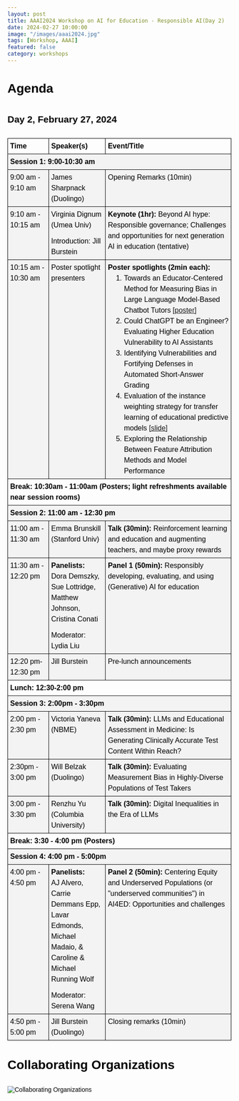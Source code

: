 ```yaml
---
layout: post
title: AAAI2024 Workshop on AI for Education - Responsible AI(Day 2)
date: 2024-02-27 10:00:00
image: "/images/aaai2024.jpg"
tags: [Workshop, AAAI]
featured: false
category: workshops
---
```


# Agenda

## Day 2, February 27, 2024

<style type="text/css">
.lst-kix_yb42kcrjtloa-5>li {
  counter-increment: lst-ctn-kix_yb42kcrjtloa-5;
}

.lst-kix_wiv3dj1nqcvi-7>li {
  counter-increment: lst-ctn-kix_wiv3dj1nqcvi-7;
}

.lst-kix_fq9jbioqp3dv-0>li {
  counter-increment: lst-ctn-kix_fq9jbioqp3dv-0;
}

ol.lst-kix_yb42kcrjtloa-8.start {
  counter-reset: lst-ctn-kix_yb42kcrjtloa-8 0;
}

ol.lst-kix_wiv3dj1nqcvi-7.start {
  counter-reset: lst-ctn-kix_wiv3dj1nqcvi-7 0;
}

.lst-kix_hblxj6p80ilr-8>li:before {
  content: "" counter(lst-ctn-kix_hblxj6p80ilr-8,lower-roman) ". ";
}

.lst-kix_fq9jbioqp3dv-1>li {
  counter-increment: lst-ctn-kix_fq9jbioqp3dv-1;
}

ol.lst-kix_fq9jbioqp3dv-8.start {
  counter-reset: lst-ctn-kix_fq9jbioqp3dv-8 0;
}

.lst-kix_yb42kcrjtloa-6>li {
  counter-increment: lst-ctn-kix_yb42kcrjtloa-6;
}

.lst-kix_hblxj6p80ilr-6>li {
  counter-increment: lst-ctn-kix_hblxj6p80ilr-6;
}

ol.lst-kix_wiv3dj1nqcvi-4.start {
  counter-reset: lst-ctn-kix_wiv3dj1nqcvi-4 0;
}

ol.lst-kix_wiv3dj1nqcvi-1 {
  list-style-type: none;
}

ol.lst-kix_wiv3dj1nqcvi-0 {
  list-style-type: none;
}

ol.lst-kix_wiv3dj1nqcvi-3 {
  list-style-type: none;
}

ol.lst-kix_wiv3dj1nqcvi-2 {
  list-style-type: none;
}

ol.lst-kix_wiv3dj1nqcvi-5 {
  list-style-type: none;
}

ol.lst-kix_wiv3dj1nqcvi-4 {
  list-style-type: none;
}

ol.lst-kix_yb42kcrjtloa-0.start {
  counter-reset: lst-ctn-kix_yb42kcrjtloa-0 0;
}

ol.lst-kix_wiv3dj1nqcvi-7 {
  list-style-type: none;
}

ol.lst-kix_wiv3dj1nqcvi-1.start {
  counter-reset: lst-ctn-kix_wiv3dj1nqcvi-1 0;
}

ol.lst-kix_wiv3dj1nqcvi-6 {
  list-style-type: none;
}

ol.lst-kix_hblxj6p80ilr-2.start {
  counter-reset: lst-ctn-kix_hblxj6p80ilr-2 0;
}

.lst-kix_wiv3dj1nqcvi-8>li {
  counter-increment: lst-ctn-kix_wiv3dj1nqcvi-8;
}

.lst-kix_wiv3dj1nqcvi-5>li {
  counter-increment: lst-ctn-kix_wiv3dj1nqcvi-5;
}

ol.lst-kix_wiv3dj1nqcvi-8 {
  list-style-type: none;
}

ol.lst-kix_hblxj6p80ilr-5.start {
  counter-reset: lst-ctn-kix_hblxj6p80ilr-5 0;
}

.lst-kix_hblxj6p80ilr-4>li {
  counter-increment: lst-ctn-kix_hblxj6p80ilr-4;
}

.lst-kix_hblxj6p80ilr-7>li {
  counter-increment: lst-ctn-kix_hblxj6p80ilr-7;
}

ol.lst-kix_fq9jbioqp3dv-0.start {
  counter-reset: lst-ctn-kix_fq9jbioqp3dv-0 0;
}

.lst-kix_yb42kcrjtloa-7>li {
  counter-increment: lst-ctn-kix_yb42kcrjtloa-7;
}

.lst-kix_yb42kcrjtloa-4>li {
  counter-increment: lst-ctn-kix_yb42kcrjtloa-4;
}

ol.lst-kix_yb42kcrjtloa-8 {
  list-style-type: none;
}

ol.lst-kix_yb42kcrjtloa-7 {
  list-style-type: none;
}

ol.lst-kix_yb42kcrjtloa-6 {
  list-style-type: none;
}

.lst-kix_fq9jbioqp3dv-2>li {
  counter-increment: lst-ctn-kix_fq9jbioqp3dv-2;
}

.lst-kix_wiv3dj1nqcvi-4>li {
  counter-increment: lst-ctn-kix_wiv3dj1nqcvi-4;
}

ol.lst-kix_fq9jbioqp3dv-6.start {
  counter-reset: lst-ctn-kix_fq9jbioqp3dv-6 0;
}

ol.lst-kix_yb42kcrjtloa-5 {
  list-style-type: none;
}

ol.lst-kix_yb42kcrjtloa-4 {
  list-style-type: none;
}

ol.lst-kix_yb42kcrjtloa-3 {
  list-style-type: none;
}

ol.lst-kix_yb42kcrjtloa-2 {
  list-style-type: none;
}

ol.lst-kix_yb42kcrjtloa-1 {
  list-style-type: none;
}

ol.lst-kix_yb42kcrjtloa-0 {
  list-style-type: none;
}

ol.lst-kix_hblxj6p80ilr-1.start {
  counter-reset: lst-ctn-kix_hblxj6p80ilr-1 0;
}

ol.lst-kix_yb42kcrjtloa-3.start {
  counter-reset: lst-ctn-kix_yb42kcrjtloa-3 0;
}

ol.lst-kix_fq9jbioqp3dv-0 {
  list-style-type: none;
}

ol.lst-kix_fq9jbioqp3dv-1 {
  list-style-type: none;
}

ol.lst-kix_fq9jbioqp3dv-2 {
  list-style-type: none;
}

ol.lst-kix_fq9jbioqp3dv-3 {
  list-style-type: none;
}

ol.lst-kix_fq9jbioqp3dv-4 {
  list-style-type: none;
}

.lst-kix_fq9jbioqp3dv-4>li {
  counter-increment: lst-ctn-kix_fq9jbioqp3dv-4;
}

ol.lst-kix_fq9jbioqp3dv-5 {
  list-style-type: none;
}

ol.lst-kix_fq9jbioqp3dv-6 {
  list-style-type: none;
}

.lst-kix_yb42kcrjtloa-3>li {
  counter-increment: lst-ctn-kix_yb42kcrjtloa-3;
}

ol.lst-kix_fq9jbioqp3dv-7 {
  list-style-type: none;
}

ol.lst-kix_fq9jbioqp3dv-8 {
  list-style-type: none;
}

ol.lst-kix_hblxj6p80ilr-8.start {
  counter-reset: lst-ctn-kix_hblxj6p80ilr-8 0;
}

ol.lst-kix_hblxj6p80ilr-7.start {
  counter-reset: lst-ctn-kix_hblxj6p80ilr-7 0;
}

ol.lst-kix_fq9jbioqp3dv-5.start {
  counter-reset: lst-ctn-kix_fq9jbioqp3dv-5 0;
}

ol.lst-kix_hblxj6p80ilr-0.start {
  counter-reset: lst-ctn-kix_hblxj6p80ilr-0 0;
}

ol.lst-kix_yb42kcrjtloa-2.start {
  counter-reset: lst-ctn-kix_yb42kcrjtloa-2 0;
}

ol.lst-kix_wiv3dj1nqcvi-6.start {
  counter-reset: lst-ctn-kix_wiv3dj1nqcvi-6 0;
}

.lst-kix_hblxj6p80ilr-8>li {
  counter-increment: lst-ctn-kix_hblxj6p80ilr-8;
}

.lst-kix_hblxj6p80ilr-2>li {
  counter-increment: lst-ctn-kix_hblxj6p80ilr-2;
}

.lst-kix_hblxj6p80ilr-5>li {
  counter-increment: lst-ctn-kix_hblxj6p80ilr-5;
}

ol.lst-kix_wiv3dj1nqcvi-0.start {
  counter-reset: lst-ctn-kix_wiv3dj1nqcvi-0 6;
}

.lst-kix_cp5l865kimsy-3>li:before {
  content: "\0025cf   ";
}

.lst-kix_cp5l865kimsy-4>li:before {
  content: "\0025cb   ";
}

.lst-kix_wiv3dj1nqcvi-1>li {
  counter-increment: lst-ctn-kix_wiv3dj1nqcvi-1;
}

.lst-kix_yb42kcrjtloa-6>li:before {
  content: "" counter(lst-ctn-kix_yb42kcrjtloa-6,decimal) ". ";
}

.lst-kix_yb42kcrjtloa-7>li:before {
  content: "" counter(lst-ctn-kix_yb42kcrjtloa-7,lower-latin) ". ";
}

.lst-kix_hblxj6p80ilr-0>li {
  counter-increment: lst-ctn-kix_hblxj6p80ilr-0;
}

ol.lst-kix_hblxj6p80ilr-6.start {
  counter-reset: lst-ctn-kix_hblxj6p80ilr-6 0;
}

.lst-kix_cp5l865kimsy-2>li:before {
  content: "\0025a0   ";
}

.lst-kix_cp5l865kimsy-6>li:before {
  content: "\0025cf   ";
}

.lst-kix_yb42kcrjtloa-4>li:before {
  content: "" counter(lst-ctn-kix_yb42kcrjtloa-4,lower-latin) ". ";
}

.lst-kix_yb42kcrjtloa-5>li:before {
  content: "" counter(lst-ctn-kix_yb42kcrjtloa-5,lower-roman) ". ";
}

.lst-kix_yb42kcrjtloa-8>li:before {
  content: "" counter(lst-ctn-kix_yb42kcrjtloa-8,lower-roman) ". ";
}

ol.lst-kix_fq9jbioqp3dv-1.start {
  counter-reset: lst-ctn-kix_fq9jbioqp3dv-1 0;
}

ol.lst-kix_fq9jbioqp3dv-4.start {
  counter-reset: lst-ctn-kix_fq9jbioqp3dv-4 0;
}

.lst-kix_fq9jbioqp3dv-6>li {
  counter-increment: lst-ctn-kix_fq9jbioqp3dv-6;
}

.lst-kix_cp5l865kimsy-5>li:before {
  content: "\0025a0   ";
}

ol.lst-kix_hblxj6p80ilr-0 {
  list-style-type: none;
}

ol.lst-kix_hblxj6p80ilr-1 {
  list-style-type: none;
}

.lst-kix_fq9jbioqp3dv-7>li {
  counter-increment: lst-ctn-kix_fq9jbioqp3dv-7;
}

ol.lst-kix_hblxj6p80ilr-4 {
  list-style-type: none;
}

ol.lst-kix_hblxj6p80ilr-5 {
  list-style-type: none;
}

.lst-kix_yb42kcrjtloa-0>li:before {
  content: "" counter(lst-ctn-kix_yb42kcrjtloa-0,decimal) ". ";
}

.lst-kix_yb42kcrjtloa-1>li:before {
  content: "" counter(lst-ctn-kix_yb42kcrjtloa-1,lower-latin) ". ";
}

ol.lst-kix_hblxj6p80ilr-2 {
  list-style-type: none;
}

.lst-kix_yb42kcrjtloa-0>li {
  counter-increment: lst-ctn-kix_yb42kcrjtloa-0;
}

ol.lst-kix_yb42kcrjtloa-4.start {
  counter-reset: lst-ctn-kix_yb42kcrjtloa-4 0;
}

ol.lst-kix_hblxj6p80ilr-3 {
  list-style-type: none;
}

.lst-kix_wiv3dj1nqcvi-0>li:before {
  content: "" counter(lst-ctn-kix_wiv3dj1nqcvi-0,decimal) ". ";
}

ol.lst-kix_hblxj6p80ilr-8 {
  list-style-type: none;
}

.lst-kix_cp5l865kimsy-0>li:before {
  content: "\0025cf   ";
}

.lst-kix_yb42kcrjtloa-2>li:before {
  content: "" counter(lst-ctn-kix_yb42kcrjtloa-2,lower-roman) ". ";
}

.lst-kix_yb42kcrjtloa-3>li:before {
  content: "" counter(lst-ctn-kix_yb42kcrjtloa-3,decimal) ". ";
}

ol.lst-kix_hblxj6p80ilr-6 {
  list-style-type: none;
}

ol.lst-kix_hblxj6p80ilr-7 {
  list-style-type: none;
}

.lst-kix_cp5l865kimsy-1>li:before {
  content: "\0025cb   ";
}

ol.lst-kix_yb42kcrjtloa-1.start {
  counter-reset: lst-ctn-kix_yb42kcrjtloa-1 0;
}

ol.lst-kix_hblxj6p80ilr-3.start {
  counter-reset: lst-ctn-kix_hblxj6p80ilr-3 0;
}

ol.lst-kix_wiv3dj1nqcvi-8.start {
  counter-reset: lst-ctn-kix_wiv3dj1nqcvi-8 0;
}

ol.lst-kix_yb42kcrjtloa-7.start {
  counter-reset: lst-ctn-kix_yb42kcrjtloa-7 0;
}

.lst-kix_hblxj6p80ilr-1>li {
  counter-increment: lst-ctn-kix_hblxj6p80ilr-1;
}

li.li-bullet-1:before {
  margin-left: -13.5px;
  white-space: nowrap;
  display: inline-block;
  min-width: 13.5px;
}

.lst-kix_fq9jbioqp3dv-8>li {
  counter-increment: lst-ctn-kix_fq9jbioqp3dv-8;
}

ol.lst-kix_wiv3dj1nqcvi-5.start {
  counter-reset: lst-ctn-kix_wiv3dj1nqcvi-5 0;
}

.lst-kix_yb42kcrjtloa-1>li {
  counter-increment: lst-ctn-kix_yb42kcrjtloa-1;
}

.lst-kix_wiv3dj1nqcvi-2>li {
  counter-increment: lst-ctn-kix_wiv3dj1nqcvi-2;
}

.lst-kix_cp5l865kimsy-7>li:before {
  content: "\0025cb   ";
}

.lst-kix_cp5l865kimsy-8>li:before {
  content: "\0025a0   ";
}

.lst-kix_fq9jbioqp3dv-5>li {
  counter-increment: lst-ctn-kix_fq9jbioqp3dv-5;
}

ol.lst-kix_fq9jbioqp3dv-7.start {
  counter-reset: lst-ctn-kix_fq9jbioqp3dv-7 0;
}

ol.lst-kix_yb42kcrjtloa-6.start {
  counter-reset: lst-ctn-kix_yb42kcrjtloa-6 0;
}

.lst-kix_yb42kcrjtloa-8>li {
  counter-increment: lst-ctn-kix_yb42kcrjtloa-8;
}

.lst-kix_fq9jbioqp3dv-3>li {
  counter-increment: lst-ctn-kix_fq9jbioqp3dv-3;
}

ol.lst-kix_wiv3dj1nqcvi-2.start {
  counter-reset: lst-ctn-kix_wiv3dj1nqcvi-2 0;
}

.lst-kix_yb42kcrjtloa-2>li {
  counter-increment: lst-ctn-kix_yb42kcrjtloa-2;
}

ul.lst-kix_cp5l865kimsy-5 {
  list-style-type: none;
}

ul.lst-kix_cp5l865kimsy-6 {
  list-style-type: none;
}

ol.lst-kix_fq9jbioqp3dv-3.start {
  counter-reset: lst-ctn-kix_fq9jbioqp3dv-3 0;
}

ul.lst-kix_cp5l865kimsy-3 {
  list-style-type: none;
}

ul.lst-kix_cp5l865kimsy-4 {
  list-style-type: none;
}

ul.lst-kix_cp5l865kimsy-1 {
  list-style-type: none;
}

ul.lst-kix_cp5l865kimsy-2 {
  list-style-type: none;
}

ul.lst-kix_cp5l865kimsy-0 {
  list-style-type: none;
}

ul.lst-kix_cp5l865kimsy-7 {
  list-style-type: none;
}

ul.lst-kix_cp5l865kimsy-8 {
  list-style-type: none;
}

.lst-kix_hblxj6p80ilr-3>li {
  counter-increment: lst-ctn-kix_hblxj6p80ilr-3;
}

.lst-kix_fq9jbioqp3dv-5>li:before {
  content: "" counter(lst-ctn-kix_fq9jbioqp3dv-5,lower-roman) ". ";
}

.lst-kix_wiv3dj1nqcvi-4>li:before {
  content: "" counter(lst-ctn-kix_wiv3dj1nqcvi-4,lower-latin) ". ";
}

.lst-kix_hblxj6p80ilr-0>li:before {
  content: "" counter(lst-ctn-kix_hblxj6p80ilr-0,decimal) ". ";
}

.lst-kix_hblxj6p80ilr-1>li:before {
  content: "" counter(lst-ctn-kix_hblxj6p80ilr-1,lower-latin) ". ";
}

.lst-kix_fq9jbioqp3dv-4>li:before {
  content: "" counter(lst-ctn-kix_fq9jbioqp3dv-4,lower-latin) ". ";
}

.lst-kix_fq9jbioqp3dv-6>li:before {
  content: "" counter(lst-ctn-kix_fq9jbioqp3dv-6,decimal) ". ";
}

.lst-kix_wiv3dj1nqcvi-3>li:before {
  content: "" counter(lst-ctn-kix_wiv3dj1nqcvi-3,decimal) ". ";
}

.lst-kix_wiv3dj1nqcvi-5>li:before {
  content: "" counter(lst-ctn-kix_wiv3dj1nqcvi-5,lower-roman) ". ";
}

.lst-kix_fq9jbioqp3dv-3>li:before {
  content: "" counter(lst-ctn-kix_fq9jbioqp3dv-3,decimal) ". ";
}

.lst-kix_fq9jbioqp3dv-7>li:before {
  content: "" counter(lst-ctn-kix_fq9jbioqp3dv-7,lower-latin) ". ";
}

.lst-kix_hblxj6p80ilr-2>li:before {
  content: "" counter(lst-ctn-kix_hblxj6p80ilr-2,lower-roman) ". ";
}

.lst-kix_fq9jbioqp3dv-1>li:before {
  content: "" counter(lst-ctn-kix_fq9jbioqp3dv-1,lower-latin) ". ";
}

.lst-kix_wiv3dj1nqcvi-0>li {
  counter-increment: lst-ctn-kix_wiv3dj1nqcvi-0;
}

ol.lst-kix_wiv3dj1nqcvi-3.start {
  counter-reset: lst-ctn-kix_wiv3dj1nqcvi-3 0;
}

.lst-kix_fq9jbioqp3dv-0>li:before {
  content: "" counter(lst-ctn-kix_fq9jbioqp3dv-0,decimal) ". ";
}

.lst-kix_fq9jbioqp3dv-2>li:before {
  content: "" counter(lst-ctn-kix_fq9jbioqp3dv-2,lower-roman) ". ";
}

.lst-kix_fq9jbioqp3dv-8>li:before {
  content: "" counter(lst-ctn-kix_fq9jbioqp3dv-8,lower-roman) ". ";
}

.lst-kix_wiv3dj1nqcvi-1>li:before {
  content: "" counter(lst-ctn-kix_wiv3dj1nqcvi-1,lower-latin) ". ";
}

.lst-kix_wiv3dj1nqcvi-2>li:before {
  content: "" counter(lst-ctn-kix_wiv3dj1nqcvi-2,lower-roman) ". ";
}

.lst-kix_hblxj6p80ilr-7>li:before {
  content: "" counter(lst-ctn-kix_hblxj6p80ilr-7,lower-latin) ". ";
}

li.li-bullet-0:before {
  margin-left: -18px;
  white-space: nowrap;
  display: inline-block;
  min-width: 18px;
}

.lst-kix_wiv3dj1nqcvi-6>li {
  counter-increment: lst-ctn-kix_wiv3dj1nqcvi-6;
}

.lst-kix_wiv3dj1nqcvi-3>li {
  counter-increment: lst-ctn-kix_wiv3dj1nqcvi-3;
}

.lst-kix_hblxj6p80ilr-6>li:before {
  content: "" counter(lst-ctn-kix_hblxj6p80ilr-6,decimal) ". ";
}

ol.lst-kix_hblxj6p80ilr-4.start {
  counter-reset: lst-ctn-kix_hblxj6p80ilr-4 0;
}

.lst-kix_wiv3dj1nqcvi-8>li:before {
  content: "" counter(lst-ctn-kix_wiv3dj1nqcvi-8,lower-roman) ". ";
}

.lst-kix_hblxj6p80ilr-4>li:before {
  content: "" counter(lst-ctn-kix_hblxj6p80ilr-4,lower-latin) ". ";
}

.lst-kix_hblxj6p80ilr-5>li:before {
  content: "" counter(lst-ctn-kix_hblxj6p80ilr-5,lower-roman) ". ";
}

ol.lst-kix_yb42kcrjtloa-5.start {
  counter-reset: lst-ctn-kix_yb42kcrjtloa-5 0;
}

.lst-kix_wiv3dj1nqcvi-7>li:before {
  content: "" counter(lst-ctn-kix_wiv3dj1nqcvi-7,lower-latin) ". ";
}

ol.lst-kix_fq9jbioqp3dv-2.start {
  counter-reset: lst-ctn-kix_fq9jbioqp3dv-2 0;
}

.lst-kix_wiv3dj1nqcvi-6>li:before {
  content: "" counter(lst-ctn-kix_wiv3dj1nqcvi-6,decimal) ". ";
}

.lst-kix_hblxj6p80ilr-3>li:before {
  content: "" counter(lst-ctn-kix_hblxj6p80ilr-3,decimal) ". ";
}

ol {
  margin: 0;
  padding: 0;
}

table td,table th {
  padding: 0;
}

.c19 {
  border-right-style: solid;
  padding: 5px 5px 5px 5px;
  border-bottom-color: #000000;
  border-top-width: 1px;
  border-right-width: 1px;
  border-left-color: #000000;
  vertical-align: top;
  border-right-color: #000000;
  border-left-width: 1px;
  border-top-style: solid;
  background-color: #f3f3f3;
  border-left-style: solid;
  border-bottom-width: 1px;
  width: 81px;
  border-top-color: #000000;
  border-bottom-style: solid;
}

.c18 {
  border-right-style: solid;
  padding: 5px 5px 5px 5px;
  border-bottom-color: #000000;
  border-top-width: 1px;
  border-right-width: 1px;
  border-left-color: #000000;
  vertical-align: top;
  border-right-color: #000000;
  border-left-width: 1px;
  border-top-style: solid;
  background-color: #f3f3f3;
  border-left-style: solid;
  border-bottom-width: 1px;
  width: 519.8px;
  border-top-color: #000000;
  border-bottom-style: solid;
}

.c23 {
  border-right-style: solid;
  padding: 5px 5px 5px 5px;
  border-bottom-color: #000000;
  border-top-width: 1px;
  border-right-width: 1px;
  border-left-color: #000000;
  vertical-align: top;
  border-right-color: #000000;
  border-left-width: 1px;
  border-top-style: solid;
  background-color: #f3f3f3;
  border-left-style: solid;
  border-bottom-width: 1px;
  width: 116.2px;
  border-top-color: #000000;
  border-bottom-style: solid;
}

.c35 {
  border-right-style: solid;
  padding: 5px 5px 5px 5px;
  border-bottom-color: #000000;
  border-top-width: 1px;
  border-right-width: 1px;
  border-left-color: #000000;
  vertical-align: top;
  border-right-color: #000000;
  border-left-width: 1px;
  border-top-style: solid;
  background-color: #ffffff;
  border-left-style: solid;
  border-bottom-width: 1px;
  width: 519.8px;
  border-top-color: #000000;
  border-bottom-style: solid;
}

.c20 {
  border-right-style: solid;
  padding: 5px 5px 5px 5px;
  border-bottom-color: #000000;
  border-top-width: 1px;
  border-right-width: 1px;
  border-left-color: #000000;
  vertical-align: top;
  border-right-color: #000000;
  border-left-width: 1px;
  border-top-style: solid;
  background-color: #f3f3f3;
  border-left-style: solid;
  border-bottom-width: 1px;
  width: 468px;
  border-top-color: #000000;
  border-bottom-style: solid;
}

.c30 {
  border-right-style: solid;
  padding: 5px 5px 5px 5px;
  border-bottom-color: #000000;
  border-top-width: 1px;
  border-right-width: 1px;
  border-left-color: #000000;
  vertical-align: top;
  border-right-color: #000000;
  border-left-width: 1px;
  border-top-style: solid;
  border-left-style: solid;
  border-bottom-width: 1px;
  width: 270.8px;
  border-top-color: #000000;
  border-bottom-style: solid;
}

.c1 {
  border-right-style: solid;
  padding: 5px 5px 5px 5px;
  border-bottom-color: #000000;
  border-top-width: 1px;
  border-right-width: 1px;
  border-left-color: #000000;
  vertical-align: top;
  border-right-color: #000000;
  border-left-width: 1px;
  border-top-style: solid;
  border-left-style: solid;
  border-bottom-width: 1px;
  width: 80.2px;
  border-top-color: #000000;
  border-bottom-style: solid;
}

.c6 {
  border-right-style: solid;
  padding: 5px 5px 5px 5px;
  border-bottom-color: #000000;
  border-top-width: 1px;
  border-right-width: 1px;
  border-left-color: #000000;
  vertical-align: top;
  border-right-color: #000000;
  border-left-width: 1px;
  border-top-style: solid;
  border-left-style: solid;
  border-bottom-width: 1px;
  width: 139.5px;
  border-top-color: #000000;
  border-bottom-style: solid;
}

.c49 {
  border-right-style: solid;
  padding: 5px 5px 5px 5px;
  border-bottom-color: #000000;
  border-top-width: 1px;
  border-right-width: 1px;
  border-left-color: #000000;
  vertical-align: top;
  border-right-color: #000000;
  border-left-width: 1px;
  border-top-style: solid;
  border-left-style: solid;
  border-bottom-width: 1px;
  width: 468px;
  border-top-color: #000000;
  border-bottom-style: solid;
}

.c25 {
  border-right-style: solid;
  padding: 5px 5px 5px 5px;
  border-bottom-color: #000000;
  border-top-width: 1px;
  border-right-width: 1px;
  border-left-color: #000000;
  vertical-align: top;
  border-right-color: #000000;
  border-left-width: 1px;
  border-top-style: solid;
  border-left-style: solid;
  border-bottom-width: 1px;
  width: 116.2px;
  border-top-color: #000000;
  border-bottom-style: solid;
}

.c43 {
  border-right-style: solid;
  padding: 5px 5px 5px 5px;
  border-bottom-color: #000000;
  border-top-width: 1px;
  border-right-width: 1px;
  border-left-color: #000000;
  vertical-align: top;
  border-right-color: #000000;
  border-left-width: 1px;
  border-top-style: solid;
  border-left-style: solid;
  border-bottom-width: 1px;
  width: 81px;
  border-top-color: #000000;
  border-bottom-style: solid;
}

.c44 {
  border-right-style: solid;
  padding: 5px 5px 5px 5px;
  border-bottom-color: #000000;
  border-top-width: 1px;
  border-right-width: 1px;
  border-left-color: #000000;
  vertical-align: top;
  border-right-color: #000000;
  border-left-width: 1px;
  border-top-style: solid;
  border-left-style: solid;
  border-bottom-width: 1px;
  width: 519.8px;
  border-top-color: #000000;
  border-bottom-style: solid;
}

.c22 {
  border-right-style: solid;
  padding: 5px 5px 5px 5px;
  border-bottom-color: #000000;
  border-top-width: 1px;
  border-right-width: 1px;
  border-left-color: #000000;
  vertical-align: top;
  border-right-color: #000000;
  border-left-width: 1px;
  border-top-style: solid;
  border-left-style: solid;
  border-bottom-width: 1px;
  width: 300px;
  border-top-color: #000000;
  border-bottom-style: solid;
}

.c57 {
  border-right-style: solid;
  padding-top: 12px;
  border-top-width: 0px;
  border-right-width: 0px;
  padding-bottom: 12px;
  border-top-style: solid;
  border-bottom-width: 0px;
  border-bottom-style: solid;
  text-align: left;
  padding-right: 12px;
}

.c2 {
  color: #000000;
  font-weight: 300;
  text-decoration: none;
  vertical-align: baseline;
  font-family: "Helvetica Neue";
  font-style: normal;
}

.c27 {
  color: #000000;
  font-weight: 400;
  text-decoration: none;
  vertical-align: baseline;
  font-family: "Arial";
  font-style: normal;
}

.c15 {
  color: #000000;
  font-weight: 400;
  text-decoration: none;
  vertical-align: baseline;
  font-family: "Arial";
  font-style: normal;
}

.c5 {
  color: #000000;
  font-weight: 400;
  text-decoration: none;
  vertical-align: baseline;
  font-family: "Arial";
  font-style: normal;
}

.c8 {
  color: #000000;
  font-weight: 700;
  text-decoration: none;
  vertical-align: baseline;
  font-family: "Helvetica Neue";
  font-style: normal;
}

.c36 {
  color: #000000;
  font-weight: 400;
  text-decoration: none;
  vertical-align: baseline;
  font-family: "Arial";
  font-style: normal;
}

.c24 {
  color: #000000;
  font-weight: 700;
  text-decoration: none;
  vertical-align: baseline;
  font-family: "Arial";
  font-style: normal;
}

.c11 {
  color: #000000;
  font-weight: 700;
  text-decoration: none;
  vertical-align: baseline;
  font-family: "Arial";
  font-style: normal;
}

.c7 {
  color: #000000;
  font-weight: 400;
  text-decoration: none;
  vertical-align: baseline;
  font-family: "Arial";
  font-style: normal;
}

.c10 {
  padding-top: 0px;
  padding-bottom: 0px;
  orphans: 2;
  widows: 2;
  text-align: left;
}

.c14 {
  padding-top: 0px;
  padding-bottom: 0px;
  text-align: left;
}

.c28 {
  color: #1155cc;
  text-decoration: none;
  vertical-align: baseline;
  font-style: italic;
}

.c52 {
  font-weight: 700;
  font-family: "Arial";
  font-style: normal;
}

.c0 {
  margin-left: 0.8px;
  border-spacing: 0;
  border-collapse: collapse;
  margin-right: auto;
}

.c64 {
  border-spacing: 0;
  border-collapse: collapse;
  margin-right: auto;
  line-height: 1.5;
}
table.c64 tr:hover {
  background-color: unset;
}

.c29 {
  padding-top: 0px;
  padding-bottom: 0px;
  line-height: 2.0;
  text-align: left;
}

.c4 {
  padding-top: 0px;
  padding-bottom: 0px;
  text-align: center;
}

.c32 {
  font-family: "Helvetica Neue";
  font-weight: 300;
}

.c13 {
  font-family: "Helvetica Neue";
  font-weight: 700;
}

.c48 {
  color: #000000;
  text-decoration: none;
  vertical-align: baseline;
}

.c42 {
  font-weight: 700;
}

.c56 {
  max-width: 540px;
  padding: 36px 36px 36px 36px;
}

.c50 {
  margin-left: 4.5px;
  text-indent: -0.8px;
}

.c17 {
  margin-left: 36px;
  padding-left: 0px;
}

.c53 {
  margin-left: 22.5px;
  padding-left: -4.5px;
}

.c26 {
  padding: 0;
  margin: 0;
}

.c12 {
  orphans: 2;
  widows: 2;
}

.c63 {
  width: 33%;
  height: 1px;
}

.c3 {
  height: 18.8px;
}

.c31 {
  height: 18.3px;
}

.c37 {
  height: 17.2px;
}

.c21 {
  height: 20px;
}

.c34 {
  height: 22px;
}

.c62 {
  height: 18px;
}

.c58 {
  height: 21.4px;
}

.c38 {
  background-color: #f3f3f3;
}

.c40 {
  font-style: italic;
}

.c54 {
  background-color: #ffffff;
}

.c51 {
  height: 47.1px;
}

.c47 {
  height: 43.5px;
}

.c60 {
}

.c55 {
  height: 17.4px;
}

.c39 {
  height: 0px;
}

.c61 {
  height: 33.8px;
}

.c33 {
  height: 21px;
}

.c59 {
  height: 17.6px;
}

.c41 {
  background-color: #d9d9d9;
}

.c46 {
  height: 16.8px;
}

.c9 {
  height: 12px;
}

.c16 {
  height: 15.9px;
}

.c45 {
  vertical-align: super;
}

.title {
  padding-top: 24px;
  color: #000000;
  font-weight: 700;
  font-size: 36px;
  padding-bottom: 6px;
  font-family: "Arial";
  page-break-after: avoid;
  orphans: 2;
  widows: 2;
  text-align: left;
}

.subtitle {
  padding-top: 18px;
  color: #666666;
  font-size: 24px;
  padding-bottom: 4px;
  font-family: "Georgia";
  page-break-after: avoid;
  font-style: italic;
  orphans: 2;
  widows: 2;
  text-align: left;
}

li {
  color: #000000;
  font-family: "Arial";
}

p {
  margin: 0;
  color: #000000;
  font-family: "Arial";
}

h1 {
  padding-top: 0px;
  color: #000000;
  padding-bottom: 12px;
  font-family: "Arial";
  page-break-after: avoid;
  orphans: 2;
  widows: 2;
  text-align: left;
}

h2 {
  padding-top: 0px;
  color: #000000;
  padding-bottom: 12px;
  font-family: "Arial";
  orphans: 2;
  widows: 2;
  text-align: left;
}

h3 {
  padding-top: 0px;
  color: #000000;
  padding-bottom: 12px;
  font-family: "Arial";
  orphans: 2;
  widows: 2;
  text-align: left;
}

h4 {
  padding-top: 0px;
  color: #000000;
  padding-bottom: 12px;
  font-family: "Arial";
  orphans: 2;
  widows: 2;
  text-align: left;
}

h5 {
  padding-top: 0px;
  color: #000000;
  padding-bottom: 12px;
  font-family: "Arial";
  orphans: 2;
  widows: 2;
  text-align: left;
}

h6 {
  padding-top: 0px;
  color: #000000;
  padding-bottom: 12px;
  font-family: "Arial";
  orphans: 2;
  widows: 2;
  text-align: left;
}
</style>

<table class="c64">
        <tr class="c55">
            <td class="c43" colspan="1" rowspan="1">
                <p class="c14"><span class="c24">Time</span></p>
            </td>
            <td class="c25" colspan="1" rowspan="1">
                <p class="c14"><span class="c24">Speaker(s)</span></p>
            </td>
            <td class="c30" colspan="1" rowspan="1">
                <p class="c14"><span class="c24">Event/Title</span></p>
            </td>
        </tr>
        <tr class="c33">
            <td class="c20" colspan="3" rowspan="1">
                <p class="c14"><span class="c24">Session 1: 9:00-10:30 am</span></p>
            </td>
        </tr>
        <tr class="c58">
            <td class="c19" colspan="1" rowspan="1">
                <p class="c14"><span class="c7">9:00 am - 9:10 am</span></p>
                <p class="c14 c9"><span class="c7"></span></p>
            </td>
            <td class="c23" colspan="1" rowspan="1">
                <p class="c14"><span class="c7">James Sharpnack (Duolingo)</span></p>
            </td>
            <td class="c30 c38" colspan="1" rowspan="1">
                <p class="c14"><span class="c7">Opening Remarks (10min)</span></p>
            </td>
        </tr>
        <tr class="c61">
            <td class="c19" colspan="1" rowspan="1">
                <p class="c14"><span class="c7">9:10 am - 10:15 am</span></p>
            </td>
            <td class="c23" colspan="1" rowspan="1">
                <p class="c14"><span class="c7">Virginia Dignum (Umea Univ)</span></p>
                <p class="c14 c9"><span class="c27"></span></p>
                <p class="c14"><span class="c7">Introduction: Jill Burstein</span></p>
            </td>
            <td class="c30 c38" colspan="1" rowspan="1">
                <p class="c14"><span class="c42">Keynote (1hr):</span><span class="c7">&nbsp;Beyond AI hype: Responsible governance; Challenges and opportunities for next generation AI in education (tentative)</span></p>
            </td>
        </tr>
        <tr class="c47">
            <td class="c19" colspan="1" rowspan="1">
                <p class="c14"><span class="c7">10:15 am - 10:30 am</span></p>
            </td>
            <td class="c23" colspan="1" rowspan="1">
                <p class="c14"><span class="c7">Poster spotlight presenters</span></p>
            </td>
            <td class="c30 c38" colspan="1" rowspan="1">
                <p class="c14"><span class="c24">Poster spotlights (2min each):</span></p>
                <ol class="c26 lst-kix_fq9jbioqp3dv-0 start" start="1">
                    <li class="c14 c17 li-bullet-0"><span class="c36">Towards an Educator-Centered Method for Measuring Bias in Large Language Model-Based Chatbot Tutors <a href="https://drive.google.com/file/d/1LsWKm8ZPRkfHHJHPGvV572jipizW50tx/view?usp=drive_link" target="_blank">[poster]</a></span></li>
                    <li class="c14 c17 li-bullet-0"><span class="c36">Could ChatGPT be an Engineer? Evaluating Higher Education Vulnerability to AI Assistants</span></li>
                    <li class="c14 c17 li-bullet-0"><span class="c36">Identifying Vulnerabilities and Fortifying Defenses in Automated Short-Answer Grading</span></li>
                    <li class="c14 c17 li-bullet-0"><span class="c36">Evaluation of the instance weighting strategy for transfer learning of educational predictive models <a href="https://docs.google.com/presentation/d/1uh9wZwBh17KbMaUCTPzxrwBj6lAcyeuX/edit?usp=drive_link&ouid=117257488046190665878&rtpof=true&sd=true" target="_blank">[slide]</a></span></li>
                    <li class="c14 c17 li-bullet-0"><span class="c60">Exploring the Relationship Between Feature Attribution Methods and Model Performance</span></li>
                </ol>
            </td>
        </tr>
        <tr class="c3">
            <td class="c49" colspan="3" rowspan="1">
                <p class="c14"><span class="c24">Break: 10:30am - 11:00am (Posters; light refreshments available near session rooms)</span></p>
            </td>
        </tr>
        <tr class="c33">
            <td class="c20" colspan="3" rowspan="1">
                <p class="c14"><span class="c24">Session 2: 11:00 am - 12:30 pm </span></p>
            </td>
        </tr>
        <tr class="c33">
            <td class="c19" colspan="1" rowspan="1">
                <p class="c14"><span class="c7">11:00 am - 11:30 am</span></p>
            </td>
            <td class="c23" colspan="1" rowspan="1">
                <p class="c14"><span class="c7">Emma Brunskill (Stanford Univ)</span></p>
            </td>
            <td class="c30 c38" colspan="1" rowspan="1">
                <p class="c14"><span class="c42">Talk (30min):</span><span class="c7">&nbsp;Reinforcement learning and education and augmenting teachers, and maybe proxy rewards</span></p>
            </td>
        </tr>
        <tr class="c33">
            <td class="c19" colspan="1" rowspan="1">
                <p class="c14"><span class="c7">11:30 am - 12:20 pm</span></p>
            </td>
            <td class="c23" colspan="1" rowspan="1">
                <p class="c14"><span class="c24">Panelists:</span></p>
                <p class="c14"><span class="c7">Dora Demszky, Sue Lottridge, Matthew Johnson, Cristina Conati</span></p>
                <p class="c14 c9"><span class="c27"></span></p>
                <p class="c14"><span class="c7">Moderator: Lydia Liu</span></p>
            </td>
            <td class="c30 c38" colspan="1" rowspan="1">
                <p class="c14"><span class="c42">Panel 1 (50min):</span><span class="c7">&nbsp;Responsibly developing, evaluating, and using (Generative) AI for education</span></p>
            </td>
        </tr>
        <tr class="c33">
            <td class="c19" colspan="1" rowspan="1">
                <p class="c14"><span class="c7">12:20 pm- 12:30 pm</span></p>
            </td>
            <td class="c23" colspan="1" rowspan="1">
                <p class="c14"><span class="c7">Jill Burstein</span></p>
            </td>
            <td class="c30 c38" colspan="1" rowspan="1">
                <p class="c14"><span class="c7">Pre-lunch announcements</span></p>
            </td>
        </tr>
        <tr class="c16">
            <td class="c49" colspan="3" rowspan="1">
                <p class="c14"><span class="c24">Lunch: 12:30-2:00 pm</span></p>
            </td>
        </tr>
        <tr class="c33">
            <td class="c20" colspan="3" rowspan="1">
                <p class="c14"><span class="c24">Session 3: 2:00pm - 3:30pm</span></p>
            </td>
        </tr>
        <tr class="c33">
            <td class="c19" colspan="1" rowspan="1">
                <p class="c14"><span class="c7">2:00 pm - 2:30 pm</span></p>
            </td>
            <td class="c23" colspan="1" rowspan="1">
                <p class="c14"><span class="c7">Victoria Yaneva (NBME)</span></p>
            </td>
            <td class="c30 c38" colspan="1" rowspan="1">
                <p class="c14"><span class="c42">Talk (30min):</span><span class="c7">&nbsp;LLMs and Educational Assessment in Medicine: Is Generating Clinically Accurate Test Content Within Reach?</span></p>
            </td>
        </tr>
        <tr class="c33">
            <td class="c19" colspan="1" rowspan="1">
                <p class="c14"><span class="c7">2:30pm - 3:00 pm</span></p>
            </td>
            <td class="c23" colspan="1" rowspan="1">
                <p class="c14"><span class="c7">Will Belzak (Duolingo)</span></p>
            </td>
            <td class="c30 c38" colspan="1" rowspan="1">
                <p class="c14"><span class="c42">Talk (30min):</span><span class="c7">&nbsp;Evaluating Measurement Bias in Highly-Diverse Populations of Test Takers</span></p>
            </td>
        </tr>
        <tr class="c33">
            <td class="c19" colspan="1" rowspan="1">
                <p class="c14"><span class="c7">3:00 pm - 3:30 pm</span></p>
            </td>
            <td class="c23" colspan="1" rowspan="1">
                <p class="c14"><span class="c7">Renzhu Yu (Columbia University)</span></p>
            </td>
            <td class="c30 c38" colspan="1" rowspan="1">
                <p class="c14"><span class="c42">Talk (30min): </span><span class="c7">Digital Inequalities in the Era of LLMs</span></p>
            </td>
        </tr>
        <tr class="c55">
            <td class="c49" colspan="3" rowspan="1">
                <p class="c14"><span class="c24">Break: 3:30 - 4:00 pm (Posters)</span></p>
            </td>
        </tr>
        <tr class="c33">
            <td class="c20" colspan="3" rowspan="1">
                <p class="c14"><span class="c24">Session 4: 4:00 pm - 5:00pm</span></p>
            </td>
        </tr>
        <tr class="c33">
            <td class="c19" colspan="1" rowspan="1">
                <p class="c14"><span class="c7">4:00 pm - 4:50 pm</span></p>
            </td>
            <td class="c23" colspan="1" rowspan="1">
                <p class="c14"><span class="c24">Panelists:</span></p>
                <p class="c14"><span class="c7">AJ Alvero, Carrie Demmans Epp, Lavar Edmonds, Michael Madaio, &amp; Caroline &amp; Michael Running Wolf</span></p>
                <p class="c14 c9"><span class="c27"></span></p>
                <p class="c14"><span class="c7">Moderator: Serena Wang</span></p>
            </td>
            <td class="c30 c38" colspan="1" rowspan="1">
                <p class="c14"><span class="c42">Panel 2 (50min): </span><span class="c7">Centering Equity and Underserved Populations (or &quot;underserved communities&quot;) in AI4ED: Opportunities and challenges</span></p>
            </td>
        </tr>
        <tr class="c33">
            <td class="c19" colspan="1" rowspan="1">
                <p class="c14"><span class="c7">4:50 pm - 5:00 pm</span></p>
            </td>
            <td class="c23" colspan="1" rowspan="1">
                <p class="c14"><span class="c7">Jill Burstein (Duolingo)</span></p>
            </td>
            <td class="c30 c38" colspan="1" rowspan="1">
                <p class="c14"><span class="c7">Closing remarks (10min)</span></p>
            </td>
        </tr>
    </table>

# Collaborating Organizations

![Collaborating Organizations]({{site.baseurl}}/images/aaai2024/collaborating-organizations.png) 






